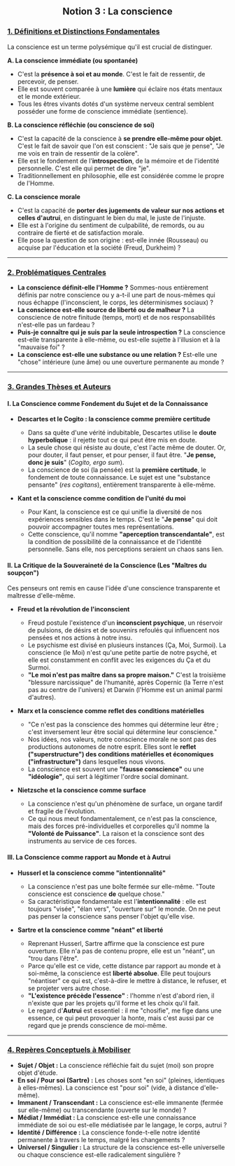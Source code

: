 ## <center>Notion 3 : La conscience</center>

### <u>1. Définitions et Distinctions Fondamentales</u>

La conscience est un terme polysémique qu'il est crucial de distinguer.

**A. La conscience immédiate (ou spontanée)**
-   C'est la **présence à soi et au monde**. C'est le fait de ressentir, de percevoir, de penser.
-   Elle est souvent comparée à une **lumière** qui éclaire nos états mentaux et le monde extérieur.
-   Tous les êtres vivants dotés d'un système nerveux central semblent posséder une forme de conscience immédiate (sentience).

**B. La conscience réfléchie (ou conscience de soi)**
-   C'est la capacité de la conscience à **se prendre elle-même pour objet**. C'est le fait de savoir que l'on est conscient : "Je sais que je pense", "Je me vois en train de ressentir de la colère".
-   Elle est le fondement de l'**introspection**, de la mémoire et de l'identité personnelle. C'est elle qui permet de dire "je".
-   Traditionnellement en philosophie, elle est considérée comme le propre de l'Homme.

**C. La conscience morale**
-   C'est la capacité de **porter des jugements de valeur sur nos actions et celles d'autrui**, en distinguant le bien du mal, le juste de l'injuste.
-   Elle est à l'origine du sentiment de culpabilité, de remords, ou au contraire de fierté et de satisfaction morale.
-   Elle pose la question de son origine : est-elle innée (Rousseau) ou acquise par l'éducation et la société (Freud, Durkheim) ?

---

### <u>2. Problématiques Centrales</u>

-   **La conscience définit-elle l'Homme ?** Sommes-nous entièrement définis par notre conscience ou y a-t-il une part de nous-mêmes qui nous échappe (l'inconscient, le corps, les déterminismes sociaux) ?
-   **La conscience est-elle source de liberté ou de malheur ?** La conscience de notre finitude (temps, mort) et de nos responsabilités n'est-elle pas un fardeau ?
-   **Puis-je connaître qui je suis par la seule introspection ?** La conscience est-elle transparente à elle-même, ou est-elle sujette à l'illusion et à la "mauvaise foi" ?
-   **La conscience est-elle une substance ou une relation ?** Est-elle une "chose" intérieure (une âme) ou une ouverture permanente au monde ?

---

### <u>3. Grandes Thèses et Auteurs</u>

#### **I. La Conscience comme Fondement du Sujet et de la Connaissance**

-   **Descartes et le Cogito : la conscience comme première certitude**
    -   Dans sa quête d'une vérité indubitable, Descartes utilise le **doute hyperbolique** : il rejette tout ce qui peut être mis en doute.
    -   La seule chose qui résiste au doute, c'est l'acte même de douter. Or, pour douter, il faut penser, et pour penser, il faut être. "**Je pense, donc je suis**" (*Cogito, ergo sum*).
    -   La conscience de soi (la pensée) est la **première certitude**, le fondement de toute connaissance. Le sujet est une "substance pensante" (*res cogitans*), entièrement transparente à elle-même.

-   **Kant et la conscience comme condition de l'unité du moi**
    -   Pour Kant, la conscience est ce qui unifie la diversité de nos expériences sensibles dans le temps. C'est le "**Je pense**" qui doit pouvoir accompagner toutes mes représentations.
    -   Cette conscience, qu'il nomme **"aperception transcendantale"**, est la condition de possibilité de la connaissance et de l'identité personnelle. Sans elle, nos perceptions seraient un chaos sans lien.

#### **II. La Critique de la Souveraineté de la Conscience (Les "Maîtres du soupçon")**

Ces penseurs ont remis en cause l'idée d'une conscience transparente et maîtresse d'elle-même.

-   **Freud et la révolution de l'inconscient**
    -   Freud postule l'existence d'un **inconscient psychique**, un réservoir de pulsions, de désirs et de souvenirs refoulés qui influencent nos pensées et nos actions à notre insu.
    -   Le psychisme est divisé en plusieurs instances (Ça, Moi, Surmoi). La conscience (le Moi) n'est qu'une petite partie de notre psyché, et elle est constamment en conflit avec les exigences du Ça et du Surmoi.
    -   **"Le moi n'est pas maître dans sa propre maison."** C'est la troisième "blessure narcissique" de l'humanité, après Copernic (la Terre n'est pas au centre de l'univers) et Darwin (l'Homme est un animal parmi d'autres).

-   **Marx et la conscience comme reflet des conditions matérielles**
    -   "Ce n'est pas la conscience des hommes qui détermine leur être ; c'est inversement leur être social qui détermine leur conscience."
    -   Nos idées, nos valeurs, notre conscience morale ne sont pas des productions autonomes de notre esprit. Elles sont le **reflet ("superstructure") des conditions matérielles et économiques ("infrastructure")** dans lesquelles nous vivons.
    -   La conscience est souvent une **"fausse conscience"** ou une **"idéologie"**, qui sert à légitimer l'ordre social dominant.

-   **Nietzsche et la conscience comme surface**
    -   La conscience n'est qu'un phénomène de surface, un organe tardif et fragile de l'évolution.
    -   Ce qui nous meut fondamentalement, ce n'est pas la conscience, mais des forces pré-individuelles et corporelles qu'il nomme la **"Volonté de Puissance"**. La raison et la conscience sont des instruments au service de ces forces.

#### **III. La Conscience comme rapport au Monde et à Autrui**

-   **Husserl et la conscience comme "intentionnalité"**
    -   La conscience n'est pas une boîte fermée sur elle-même. "Toute conscience est conscience **de** quelque chose."
    -   Sa caractéristique fondamentale est l'**intentionnalité** : elle est toujours "visée", "élan vers", "ouverture sur" le monde. On ne peut pas penser la conscience sans penser l'objet qu'elle vise.

-   **Sartre et la conscience comme "néant" et liberté**
    -   Reprenant Husserl, Sartre affirme que la conscience est pure ouverture. Elle n'a pas de contenu propre, elle est un "néant", un "trou dans l'être".
    -   Parce qu'elle est ce vide, cette distance par rapport au monde et à soi-même, la conscience est **liberté absolue**. Elle peut toujours "néantiser" ce qui est, c'est-à-dire le mettre à distance, le refuser, et se projeter vers autre chose.
    -   **"L'existence précède l'essence"** : l'homme n'est d'abord rien, il n'existe que par les projets qu'il forme et les choix qu'il fait.
    -   Le regard d'**Autrui** est essentiel : il me "chosifie", me fige dans une essence, ce qui peut provoquer la honte, mais c'est aussi par ce regard que je prends conscience de moi-même.

---

### <u>4. Repères Conceptuels à Mobiliser</u>

-   **Sujet / Objet :** La conscience réfléchie fait du sujet (moi) son propre objet d'étude.
-   **En soi / Pour soi (Sartre) :** Les choses sont "en soi" (pleines, identiques à elles-mêmes). La conscience est "pour soi" (vide, à distance d'elle-même).
-   **Immanent / Transcendant :** La conscience est-elle immanente (fermée sur elle-même) ou transcendante (ouverte sur le monde) ?
-   **Médiat / Immédiat :** La conscience est-elle une connaissance immédiate de soi ou est-elle médiatisée par le langage, le corps, autrui ?
-   **Identité / Différence :** La conscience fonde-t-elle notre identité permanente à travers le temps, malgré les changements ?
-   **Universel / Singulier :** La structure de la conscience est-elle universelle ou chaque conscience est-elle radicalement singulière ?